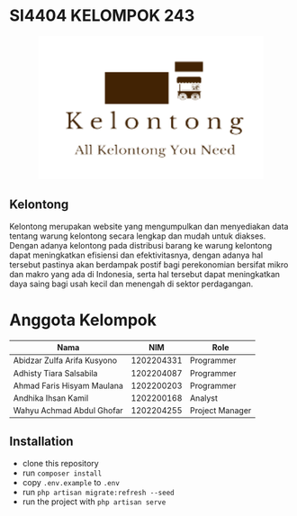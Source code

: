 # SI4404 KELOMPOK 243

<p align="center"><img src="https://raw.githubusercontent.com/SI-RPL-2023/SI4404_KEL243_KELONTONG/main/public/images/logo.png" width="400" alt="Kelontong"></a></p>

## Kelontong

Kelontong merupakan website yang mengumpulkan dan menyediakan data tentang warung kelontong secara lengkap dan mudah untuk diakses.
Dengan adanya kelontong pada distribusi barang ke warung kelontong dapat meningkatkan efisiensi dan efektivitasnya, dengan adanya 
hal tersebut pastinya akan berdampak postif bagi perekonomian bersifat mikro dan makro yang ada di Indonesia, serta hal tersebut
dapat meningkatkan daya saing bagi usah kecil dan menengah di sektor perdagangan.

# Anggota Kelompok
| Nama     | NIM      | Role     |
| ------------- | ------------- | -------- |
| Abidzar Zulfa Arifa Kusyono           | 1202204331         | Programmer  |
| Adhisty Tiara Salsabila         | 1202204087       | Programmer  |
| Ahmad Faris Hisyam Maulana         | 1202200203         | Programmer  |
| Andhika Ihsan Kamil             | 1202200168         | Analyst  |
| Wahyu Achmad Abdul Ghofar          | 1202204255         | Project Manager  |

## Installation
- clone this repository
- run `composer install`
- copy `.env.example` to `.env`
- run `php artisan migrate:refresh --seed`
- run the project with `php artisan serve`
